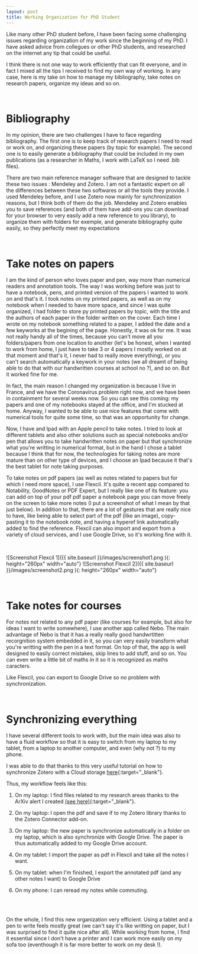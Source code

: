 ```yaml
---
layout: post
title: Working Organization for PhD Student
---
```


Like many other PhD student before, I have been facing some challenging issues regarding organization of my work since the beginning of my PhD. I have asked advice from collegues or other PhD students, and researched on the internet any tip that could be useful.

I think there is not one way to work efficiently that can fit everyone, and in fact I mixed all the tips I received to find my own way of working. In any case, here is my take on how to manage my bibliography, take notes on research papers, organize my ideas and so on.

<br/>

# Bibliography

In my opinion, there are two challenges I have to face regarding bibliography. The first one is to keep track of research papers I need to read or work on, and organizing these papers (by topic for example). The second one is to easily generate a bibliography that could be included in my own publications (as a researcher in Maths, I work with LaTeX so I need .bib files).

There are two main reference manager software that are designed to tackle these two issues : Mendeley and Zotero. I am not a fantastic expert on all the differences between these two softwares or all the tools they provide. I used Mendeley before, and I use Zotero now mainly for synchronization reasons, but I think both of them do the job.
Mendeley and Zotero enables you to save references (and both of them have add-ons you can download for your browser to very easily add a new reference to you library), to organize them with folders for exemple, and generate bibliography quite easily, so they perfectly meet my expectations

<br/>

# Take notes on papers

I am the kind of person who loves paper and pen, way more than numerical readers and annotation tools. The way I was working before was just to have a notebook, pens, and printed version of the papers I wanted to work on and that's it.
I took notes on my printed papers, as well as on my notebook when I needed to have more space, and since I was quite organized, I had folder to store py printed papers by topic, with the title and the authors of each paper in the folder written on the cover. Each time I wrote on my notebook something related to a paper, I added the date and a few keyworks at the begining of the page.
Honestly, it was ok for me. It was not really handy all of the times, because you can't move all you folders/papers from one location to another (let's be honest, when I wanted to work from home, I just have to take 3 or 4 papers I mostly worked on at that moment and that's it, I never had to really move everything), or you can't search automatically a keywork in your notes (we all dreamt of being able to do that with our handwritten courses at school no ?), and so on. But it worked fine for me.

In fact, the main reason I changed my organization is because I live in France, and we have the Coronavirus problem right now, and we have been in containment for several weeks now. So you can see this coming: my papers and one of my notebooks stayed at the office, and I'm stucked at home. Anyway, I wanted to be able to use nice features that come with numerical tools for quite some time, so that was an opportunity for change.

Now, I have and Ipad with an Apple pencil to take notes. I tried to look at different tablets and also other solutions such as special notebooks and/or pen that allows you to take handwritten notes on paper but that synchronize what you're writting in numerical format, but in the hand I chose a tablet because I think that for now, the technologies for taking notes are more mature than on other type of devices, and I choose an Ipad because it that's the best tablet for note taking purposes.

To take notes on pdf papers (as well as notes related to papers but for which I need more space), I use Flexcil. It's quite a recent app compared to Notability, GoodNotes or PDF Expert, but I really like one of its feature: you can add on top of your pdf pdf paper a notebook page you can move freely on the screen to take more notes (I put a screenshot of what I mean by that just below).
In addition to that, there are a lot of gestures that are really nice to have, like being able to select part of the pdf (like an image), copy-pasting it to the notebook note, and having a hyperef link automatically added to find the reference.
Flexcil can also import and export from a variety of cloud services, and I use Google Drive, so it's working fine with it.

<br/>

![Screenshot Flexcil 1]({{ site.baseurl }}/images/screenshot1.png ){: height="260px" width="auto"} ![Screenshot Flexcil 2]({{ site.baseurl }}/images/screenshot2.png ){: height="260px" width="auto"}

<br/>

# Take notes for courses

For notes not related to any pdf paper (like courses for example, but also for ideas I want to write somewhere), I use another app called Nebo. The main advantage of Nebo is that it has a really really good handwrtitten recorgnition system embedded in it, so you can very easily transform what you're writting with the pen in a text format.
On top of that, the app is well designed to easily correct mistakes, skip lines to add stuff, and so on. You can even write a little bit of maths in it so it is recognized as maths caracters.

Like Flexcil, you can export to Google Drive so no problem with synchronization.

<br/>

# Synchronizing everything

I have several different tools to work with, but the main idea was also to have a fluid workflow so that it is easy to switch from my laptop to my tablet, from a laptop to another computer, and even (why not ?) to my phone.

I was able to do that thanks to this very useful tutorial on how to synchronize Zotero with a Cloud storage [here](https://www.researchgate.net/publication/325828616_Tutorial_The_Best_Reference_Manager_Setup_Zotero_ZotFile_Cloud_Storage "Zotero to Cloud storage tutorial"){:target="_blank"}.

Thus, my workflow feels like this:
1) On my laptop: I find files related to my research areas thanks to the ArXiv alert I created [(see here)](https://mgoibert.github.io/ArXiv-Alert/ "ArXiv Alert post"){:target="_blank"}.

2) On my laptop: I open the pdf and save if to my Zotero library thanks to the Zotero Connector add-on.

3) On my laptop: the new paper is synchronize automatically in a folder on my laptop, which is also synchronize with Google Drive. The paper is thus automatically added to my Google Drive account.

4) On my tablet: I import the paper as pdf in Flexcil and take all the notes I want.

5) On my tablet: when I'm finished, I export the annotated pdf (and any other notes I want) to Google Drive

6) On my phone: I can reread my notes while commuting.


<br/>
<br/>

On the whole, I find this new organization very efficient. Using a tablet and a pen to write feels mostly great (we can't say it's like writting on paper, but I was surprised to find it quite nice after all). While working from home, I find it essential since I don't have a printer and I can work more easily on my sofa too (eventhough it is far more better to work on my desk !).
